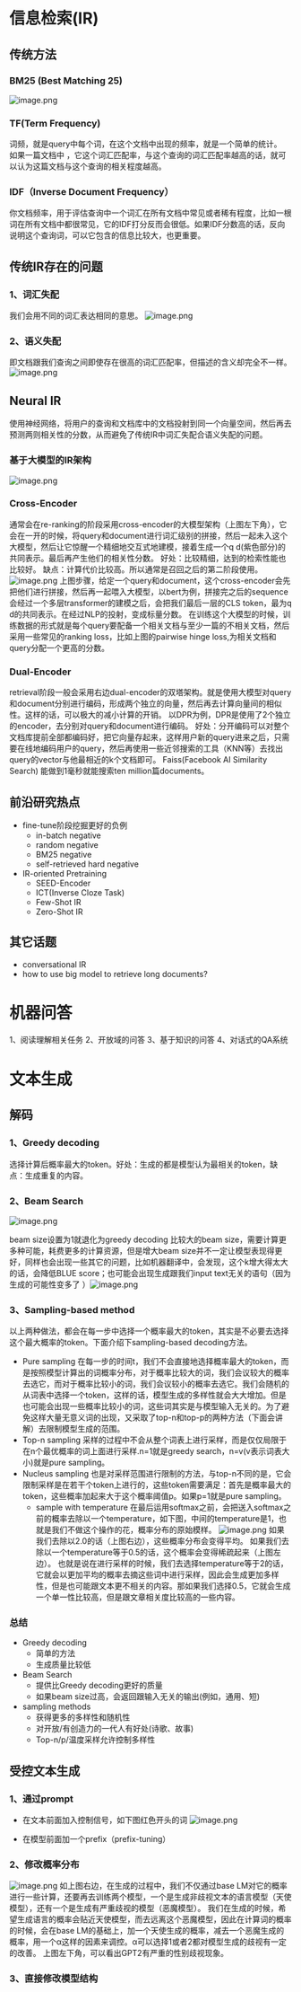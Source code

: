 # 信息检索(IR)
## 传统方法
### BM25 (Best Matching 25)
![image.png](https://gitee.com/hxc8/images10/raw/master/img/202408051408703.png)
### TF(Term Frequency)
词频，就是query中每个词，在这个文档中出现的频率，就是一个简单的统计。
如果一篇文档中 ，它这个词汇匹配率，与这个查询的词汇匹配率越高的话，就可以认为这篇文档与这个查询的相关程度越高。

### IDF（Inverse Document Frequency）
你文档频率，用于评估查询中一个词汇在所有文档中常见或者稀有程度，比如一根词在所有文档中都很常见，它的IDF打分反而会很低。如果IDF分数高的话，反向说明这个查询词，可以它包含的信息比较大，也更重要。
## 传统IR存在的问题
### 1、词汇失配
我们会用不同的词汇表达相同的意思。
![image.png](https://gitee.com/hxc8/images10/raw/master/img/202408051421713.png)

### 2、语义失配
即文档跟我们查询之间即使存在很高的词汇匹配率，但描述的含义却完全不一样。
![image.png](https://gitee.com/hxc8/images10/raw/master/img/202408051421330.png)
## Neural IR
使用神经网络，将用户的查询和文档库中的文档投射到同一个向量空间，然后再去预测两则相关性的分数，从而避免了传统IR中词汇失配合语义失配的问题。

### 基于大模型的IR架构
![image.png](https://gitee.com/hxc8/images10/raw/master/img/202408051431109.png)
### Cross-Encoder
通常会在re-ranking的阶段采用cross-encoder的大模型架构（上图左下角），它会在一开的时候，将query和document进行词汇级别的拼接，然后一起未入这个大模型，然后让它惊醒一个精细地交互式地建模，接着生成一个q d(紫色部分)的共同表示。最后再产生他们的相关性分数。
好处：比较精细，达到的检索性能也比较好。
缺点：计算代价比较高。所以通常是召回之后的第二阶段使用。
![image.png](https://gitee.com/hxc8/images10/raw/master/img/202408051440870.png)
上图步骤，给定一个query和document，这个cross-encoder会先把他们进行拼接，然后再一起喂入大模型，以bert为例，拼接完之后的sequence会经过一个多层transformer的建模之后，会把我们最后一层的CLS token，最为q d的共同表示。在经过NLP的投射，变成标量分数。
在训练这个大模型的时候，训练数据的形式就是每个query要配备一个相关文档与至少一篇的不相关文档，然后采用一些常见的ranking loss，比如上图的pairwise hinge loss,为相关文档和query分配一个更高的分数。 
### Dual-Encoder
retrieval阶段一般会采用右边dual-encoder的双塔架构。就是使用大模型对query和document分别进行编码，形成两个独立的向量，然后再去计算向量间的相似性。这样的话，可以极大的减小计算的开销。
以DPR为例，DPR是使用了2个独立的encoder，去分别对query和document进行编码。
好处：分开编码可以对整个文档库提前全部都编码好，把它向量存起来，这样用户新的query进来之后，只需要在线地编码用户的query，然后再使用一些近邻搜索的工具（KNN等）去找出query的vector与他最相近的k个文档即可。
Faiss(Facebook AI Similarity Search) 能做到1毫秒就能搜索ten million篇documents。

## 前沿研究热点
- fine-tune阶段挖掘更好的负例
    - in-batch negative
    - random negative
    - BM25 negative
    - self-retrieved hard negative
- IR-oriented Pretraining
    - SEED-Encoder
    - ICT(Inverse Cloze Task)
    - Few-Shot IR
    - Zero-Shot IR
## 其它话题
- conversational IR
- how to use big model to retrieve long documents?


# 机器问答
1、阅读理解相关任务
2、开放域的问答 
3、基于知识的问答
4、对话式的QA系统

# 文本生成
## 解码
### 1、Greedy decoding
选择计算后概率最大的token。好处：生成的都是模型认为最相关的token，缺点：生成重复的内容。

### 2、Beam Search
![image.png](https://gitee.com/hxc8/images10/raw/master/img/202408051558797.png)

beam size设置为1就退化为greedy decoding
比较大的beam size，需要计算更多种可能，耗费更多的计算资源，但是增大beam size并不一定让模型表现得更好，同样也会出现一些其它的问题，比如机器翻译中，会发现，这个k增大得太大的话，会降低BLUE score；也可能会出现生成跟我们input text无关的语句（因为生成的可能性变多了  ）![image.png](https://gitee.com/hxc8/images10/raw/master/img/202408051604700.png)

### 3、Sampling-based method
以上两种做法，都会在每一步中选择一个概率最大的token，其实是不必要去选择这个最大概率的token。下面介绍下sampling-based decoding方法。
- Pure sampling
  在每一步的时间t，我们不会直接地选择概率最大的token，而是按照模型计算出的词概率分布，对于概率比较大的词，我们会议较大的概率去选它，而对于概率比较小的词，我们会议较小的概率去选它。我们会随机的从词表中选择一个token，这样的话，模型生成的多样性就会大大增加。但是也可能会出现一些概率比较小的词，这些词其实是与模型输入无关的。为了避免这样大量无意义词的出现，又采取了top-n和top-p的两种方法（下面会讲解）去限制模型生成的范围。
- Top-n sampling
  采样的过程中不会从整个词表上进行采样，而是仅仅局限于在n个最优概率的词上面进行采样.n=1就是greedy search，n=v(v表示词表大小)就是pure sampling。
- Nucleus sampling
  也是对采样范围进行限制的方法，与top-n不同的是，它会限制采样是在若干个token上进行的，这些token需要满足：首先是概率最大的token，这些概率加起来大于这个概率阈值p。如果p=1就是pure sampling。
  - sample with temperature 
    在最后运用softmax之前，会把送入softmax之前的概率去除以一个temperature，如下图，中间的temperature是1，也就是我们不做这个操作的花，概率分布的原始模样。
    ![image.png](https://gitee.com/hxc8/images10/raw/master/img/202408051618478.png)
如果我们去除以2.0的话（上图右边），这些概率分布会变得平均。
如果我们去除以一个temperature等于0.5的话，这个概率会变得稀疏起来（上图左边）。
也就是说在进行采样的时候，我们去选择temperature等于2的话，它就会以更加平均的概率去摘这些词中进行采样，因此会生成更加多样性，但是也可能跟文本更不相关的内容。那如果我们选择0.5，它就会生成一个单一性比较高，但是跟文章相关度比较高的一些内容。
### 总结
- Greedy decoding
    - 简单的方法
    - 生成质量比较低
- Beam Search
    - 提供比Greedy decoding更好的质量
    - 如果beam size过高，会返回跟输入无关的输出(例如，通用、短)
- sampling methods
    - 获得更多的多样性和随机性
    - 对开放/有创造力的一代人有好处(诗歌、故事)
    - Top-n/p/温度采样允许控制多样性

## 受控文本生成
### 1、通过prompt
- 在文本前面加入控制信号，如下图红色开头的词
  ![image.png](https://gitee.com/hxc8/images10/raw/master/img/202408051630800.png)

- 在模型前面加一个prefix（prefix-tuning）
### 2、修改概率分布
![image.png](https://gitee.com/hxc8/images10/raw/master/img/202408051633470.png)
如上图右边，在生成的过程中，我们不仅通过base LM对它的概率进行一些计算，还要再去训练两个模型，一个是生成非歧视文本的语言模型（天使模型），还有一个是生成有严重歧视的模型（恶魔模型）。
我们在生成的时候，希望生成语言的概率会贴近天使模型，而去远离这个恶魔模型，因此在计算词的概率的时候，会在base LM的基础上，加一个天使生成的概率，减去一个恶魔生成的概率，用一个α这样的因素来调控。α可以选择1或者2都对模型生成的歧视有一定的改善。
上图左下角，可以看出GPT2有严重的性别歧视现象。 
### 3、直接修改模型结构